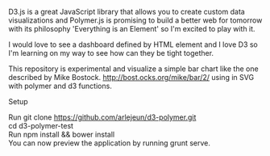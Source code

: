 D3.js is a great JavaScript library that allows you to create custom data visualizations and Polymer.js is promising to build a better web for tomorrow with its philosophy 'Everything is an Element' so I'm excited to play with it.

I would love to see a dashboard defined by HTML element and I love D3 so I'm learning on my way to see how can they be tight together.

This repository is experimental and visualize a simple bar chart like the one described by Mike Bostock. http://bost.ocks.org/mike/bar/2/ using in SVG with polymer and d3 functions.

Setup

Run git clone https://github.com/arlejeun/d3-polymer.git <br>
cd d3-polymer-test <br>
Run npm install && bower install <br>
You can now preview the application by running grunt serve.<br>
